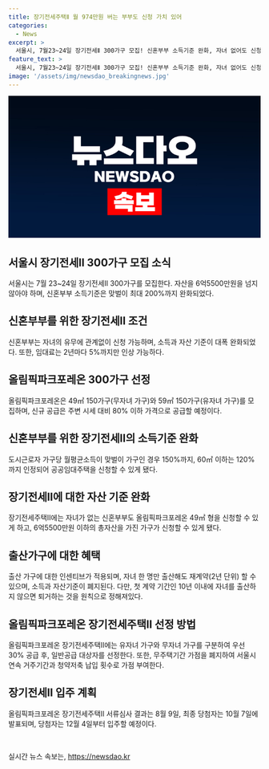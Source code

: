 ```yaml
---
title: 장기전세주택Ⅱ 월 974만원 버는 부부도 신청 가치 있어
categories:
  - News
excerpt: >
  서울시, 7월23~24일 장기전세Ⅱ 300가구 모집! 신혼부부 소득기준 완화, 자녀 없어도 신청 가능. 자산 6억5500만원 미만으로 올림픽파크포레온 300가구 시작. 오는 12월까지 입주 추진. 소득기준 완화, 임대료 인상도 제한. 새 이름은 20년 전세 자가주택. 7~20대 무주택기간 가점 폐지, 청약저축 등 가점 부여. 8월9일 서류심사, 10월7일 최종 당첨자 발표. 후속 공급도 논의 중.
feature_text: >
  서울시, 7월23~24일 장기전세Ⅱ 300가구 모집! 신혼부부 소득기준 완화, 자녀 없어도 신청 가능. 자산 6억5500만원 미만으로 올림픽파크포레온 300가구 시작. 오는 12월까지 입주 추진. 소득기준 완화, 임대료 인상도 제한. 새 이름은 20년 전세 자가주택. 7~20대 무주택기간 가점 폐지, 청약저축 등 가점 부여. 8월9일 서류심사, 10월7일 최종 당첨자 발표. 후속 공급도 논의 중.
image: '/assets/img/newsdao_breakingnews.jpg'
---
```


<p><img src="/assets/img/newsdao_breakingnews.jpg" alt="implanttips 속보" /></p>

<h2 data-ke-size="size26">서울시 장기전세Ⅱ 300가구 모집 소식</h2>

<p data-ke-size="size16">서울시는 7월 23~24일 장기전세Ⅱ 300가구를 모집한다. 자산을 6억5500만원을 넘지 않아야 하며, 신혼부부 소득기준은 맞벌이 최대 200%까지 완화되었다.</p>

<h2 data-ke-size="size26">신혼부부를 위한 장기전세Ⅱ 조건</h2>

<p data-ke-size="size16">신혼부부는 자녀의 유무에 관계없이 신청 가능하며, 소득과 자산 기준이 대폭 완화되었다. 또한, 임대료는 2년마다 5%까지만 인상 가능하다.</p>

<h2 data-ke-size="size26">올림픽파크포레온 300가구 선정</h2>

<p data-ke-size="size16">올림픽파크포레온은 49㎡ 150가구(무자녀 가구)와 59㎡ 150가구(유자녀 가구)를 모집하며, 신규 공급은 주변 시세 대비 80% 이하 가격으로 공급할 예정이다.</p>

<h2 data-ke-size="size26">신혼부부를 위한 장기전세Ⅱ의 소득기준 완화</h2>

<p data-ke-size="size16">도시근로자 가구당 월평균소득이 맞벌이 가구인 경우 150%까지, 60㎡ 이하는 120%까지 인정되어 공공임대주택을 신청할 수 있게 됐다.</p>

<h2 data-ke-size="size26">장기전세Ⅱ에 대한 자산 기준 완화</h2>

<p data-ke-size="size16">장기전세주택Ⅱ에는 자녀가 없는 신혼부부도 올림픽파크포레온 49㎡ 형을 신청할 수 있게 하고, 6억5500만원 이하의 총자산을 가진 가구가 신청할 수 있게 됐다.</p>

<h2 data-ke-size="size26">출산가구에 대한 혜택</h2>

<p data-ke-size="size16">출산 가구에 대한 인센티브가 적용되며, 자녀 한 명만 출산해도 재계약(2년 단위) 할 수 있으며, 소득과 자산기준이 폐지된다. 다만, 첫 계약 기간인 10년 이내에 자녀를 출산하지 않으면 퇴거하는 것을 원칙으로 정해져있다.</p>

<h2 data-ke-size="size26">올림픽파크포레온 장기전세주택Ⅱ 선정 방법</h2>

<p data-ke-size="size16">올림픽파크포레온 장기전세주택Ⅱ에는 유자녀 가구와 무자녀 가구를 구분하여 우선 30% 공급 후, 일반공급 대상자를 선정한다. 또한, 무주택기간 가점을 폐지하여 서울시 연속 거주기간과 청약저축 납입 횟수로 가점 부여한다.</p>

<h2 data-ke-size="size26">장기전세Ⅱ 입주 계획</h2>

<p data-ke-size="size16">올림픽파크포레온 장기전세주택Ⅱ 서류심사 결과는 8월 9일, 최종 당첨자는 10월 7일에 발표되며, 당첨자는 12월 4일부터 입주할 예정이다.</p>

<p data-ke-size="size16">&nbsp;</p>
실시간 뉴스 속보는, <a href="https://newsdao.kr" rel="dofollow">https://newsdao.kr</a>


